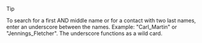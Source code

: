 <!-- markdownlint-disable-file MD041 -->
> [!TIP]
> To search for a first AND middle name or for a contact with two last names, enter an underscore between the names. Example: "Carl_Martin" or "Jennings_Fletcher". The underscore functions as a wild card.

